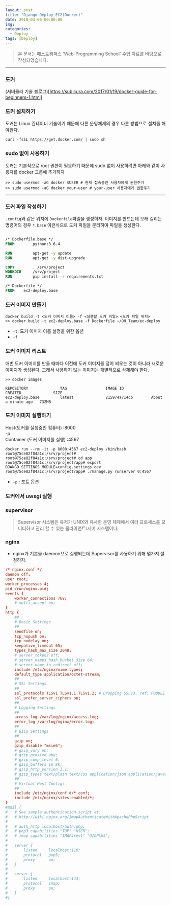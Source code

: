 ```yaml
---
layout: post
title: "Django-Deploy_EC2(Docker)"
date: 2018-03-06 00:00:00
img:
categories:
  - Deploy
tags: [Deploy]
---
```

> 본 문서는 패스트캠퍼스 'Web-Programming School' 수업 자료를 바탕으로 작성되었습니다.

----

### 도커
(서비큘라 기술 블로그)[https://subicura.com/2017/01/19/docker-guide-for-beginners-1.html]


### 도커 설치하기
도커는 Linux 컨테이너 기술이기 때문에 다른 운영체제의 경우 다른 방법으로 설치를 해야한다.

```consol
curl -fsSL https://get.docker.com/ | sudo sh
```

### sudo 없이 사용하기
도커는 기본적으로 root 권한이 필요하기 때문에 sudo 없이 사용하려면 아래와 같이 사용자를 docker 그룹에 추가하자

```Console
>> sudo usermod -aG docker $USER # 현재 접속중인 사용자에게 권한주기
>> sudo usermod -aG docker your-user # your-user 사용자에게 권한주기
```


-----

### 도커 파일 작성하기
`.config`와 같은 위치에 `Dockerfile`파일을 생성하자. 이미지를 만드는데 오래 걸리는 명령어의 경우 `*.base` 이런식으로 도커 파일을 분리하여 파일을 생성한다.

```Dockerfile

/* Dockerfile.base */
FROM        python:3.6.4

RUN         apt-get -y update
RUN         apt-get -y dist-upgrade

COPY        . /srv/project
WORKDIR     /srv/project
RUN         pip install -r requirements.txt

/* Dockerfile */
FROM    ec2-deploy.base

```

### 도커 이미지 만들기

```Console
docker build -t <도커 이미지 이름> -f <실행할 도커 파일> <도커 파일 위치>
>> docker build -t ec2-deploy.base -f Dockerfile ~/OH_Team/ec-deploy
```
- `-t`: 도커 이미지 이름 설정을 위한 옵션
- `-f`

### 도커 이미지 리스트
매번 도커 이미지를 만들 때마다 이전에 도커 이미지를 덮어 씌우는 것이 아니라 새로운 이미지가 생성된다. 그래서 사용하지 않는 이미지는 개별적으로 삭제해야 한다.

```console
>> docker images

REPOSITORY              TAG                 IMAGE ID            CREATED              SIZE
ec2-deploy.base         latest              215974a714cb        About a minute ago   732MB
```

### 도커 이미지 실행하기

Host(도커를 실행중인 컴퓨터) :8000 <br>
-p <HOST Port>:<Container Port> <br>
Container (도커 이미지를 실행) :4567 <br>

```Console
docker run --rm -it -p 8000:4567 ec2-deploy /bin/bash
root@75ce82f84a1c:/srv/project#
root@75ce82f84a1c:/srv/project# cd app
root@75ce82f84a1c:/srv/project/app# export DJANGO_SETTINGS_MODULE=config.settings.dev
root@75ce82f84a1c:/srv/project/app# ./manage.py runserver 0:4567
```
- `-p` : 포트 옵션

### 도커에서 uwsgi 실행

### supervisor
> Supervisor 시스템은 유저가 UNIX와 유사한 운영 체제에서 여러 프로세스를 모니터하고 관리 할 수 있는 클라이언트/서버 시스템이다.

### nginx
- nginx가 기본을 daemon으로 실행되는데 Supervisor를 사용하기 위해 몇가지 설정하자.

```conf
/* nginx.conf */
daemon off;
user root;
worker_processes 4;
pid /run/nginx.pid;
events {
    worker_connections 768;
    # multi_accept on;
}
http {
    ##
    # Basic Settings
    ##
    sendfile on;
    tcp_nopush on;
    tcp_nodelay on;
    keepalive_timeout 65;
    types_hash_max_size 2048;
    # server_tokens off;
    # server_names_hash_bucket_size 64;
    # server_name_in_redirect off;
    include /etc/nginx/mime.types;
    default_type application/octet-stream;
    ##
    # SSL Settings
    ##
    ssl_protocols TLSv1 TLSv1.1 TLSv1.2; # Dropping SSLv3, ref: POODLE
    ssl_prefer_server_ciphers on;
    ##
    # Logging Settings
    ##
    access_log /var/log/nginx/access.log;
    error_log /var/log/nginx/error.log;
    ##
    # Gzip Settings
    ##
    gzip on;
    gzip_disable "msie6";
    # gzip_vary on;
    # gzip_proxied any;
    # gzip_comp_level 6;
    # gzip_buffers 16 8k;
    # gzip_http_version 1.1;
    # gzip_types text/plain text/css application/json application/javascript text/xml application/xml application/xml+rss text/javascript;
    ##
    # Virtual Host Configs
    ##
    include /etc/nginx/conf.d/*.conf;
    include /etc/nginx/sites-enabled/*;
}
#mail {
#   # See sample authentication script at:
#   # http://wiki.nginx.org/ImapAuthenticateWithApachePhpScript
#
#   # auth_http localhost/auth.php;
#   # pop3_capabilities "TOP" "USER";
#   # imap_capabilities "IMAP4rev1" "UIDPLUS";
#
#   server {
#       listen     localhost:110;
#       protocol   pop3;
#       proxy      on;
#   }
#
#   server {
#       listen     localhost:143;
#       protocol   imap;
#       proxy      on;
#   }
#}
```
